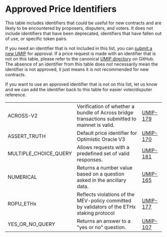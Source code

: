 # Approved Price Identifiers

This table includes identifiers that could be useful for new contracts and are likely to be encountered by proposers, disputers, and voters. It does not include identifiers that have been deprecated, identifiers that have fallen out of use, or specific token pairs.

If you need an identifier that is not included in this list, you can [submit a new UMIP](https://docs.umaproject.org/community/governance/the-umip-process) for approval. If a price request is made with an identifier that is not on this table, please refer to the canonical [UMIP directory](https://github.com/UMAprotocol/UMIPs/tree/master/UMIPs) on GitHub. The absence of an identifier from this table does _not_ necessarily mean the identifier is not approved, it just means it is not recommended for new contracts.

If you want to use an approved identifier that is not on this list, let us know and we can add the identifier back to this table for easier voter/disputer reference.

|                         |                                                                                               |                                                                                |
| ----------------------- | --------------------------------------------------------------------------------------------- | ------------------------------------------------------------------------------ |
| ACROSS-V2               | Verification of whether a bundle of Across bridge transactions submitted to mainnet is valid. | [UMIP-179](https://github.com/UMAprotocol/UMIPs/blob/master/UMIPs/umip-179.md) |
| ASSERT\_TRUTH           | Default price identifier for Optimistic Oracle V3                                             | [UMIP-170](https://github.com/UMAprotocol/UMIPs/blob/master/UMIPs/umip-170.md) |
| MULTIPLE\_CHOICE\_QUERY | Allows requests with a predefined set of valid responses.                                     | [UMIP-181](https://github.com/UMAprotocol/UMIPs/blob/master/UMIPs/umip-181.md) |
| NUMERICAL               | Returns a number value based on a question asked in the ancillary data.                       | [UMIP-165](https://github.com/UMAprotocol/UMIPs/blob/master/UMIPs/umip-165.md) |
| ROPU\_ETHx              | Reflects violations of the MEV-policy committed by validators of the ETHx staking protocol    | [UMIP-177](https://github.com/UMAprotocol/UMIPs/blob/master/UMIPs/umip-177.md) |
| YES\_OR\_NO\_QUERY      | Returns an answer to a "yes or no" question.                                                  | [UMIP-107](https://github.com/UMAprotocol/UMIPs/blob/master/UMIPs/umip-107.md) |
